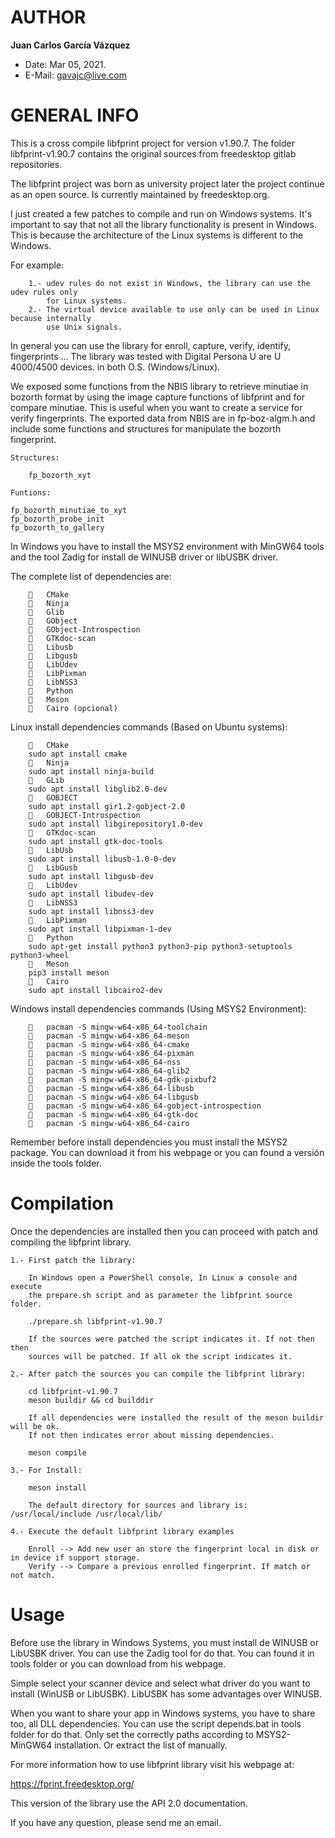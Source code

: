 # AUTHOR

**Juan Carlos García Vázquez**

+   Date: Mar 05, 2021.
+ E-Mail: gavajc@live.com

# GENERAL INFO

This is a cross compile libfprint project for version v1.90.7. The folder 
libfprint-v1.90.7 contains the original sources from freedesktop gitlab repositories.

The libfprint project was born as university project later the project continue as an
open source. Is currently maintained by freedesktop.org.

I just created a few patches to compile and run on Windows systems. It's important to 
say that not all the library functionality is present in Windows. This is because the 
architecture of the Linux systems is different to the Windows.

For example: 


        1.- udev rules do not exist in Windows, the library can use the udev rules only
            for Linux systems.
        2.- The virtual device available to use only can be used in Linux because internally
            use Unix signals.


In general you can use the library for enroll, capture, verify, identify, fingerprints ...
The library was tested with Digital Persona U are U 4000/4500 devices. in both O.S. (Windows/Linux).

We exposed some functions from the NBIS library to retrieve minutiae in bozorth format by using 
the image capture functions of libfprint and for compare minutiae. This is useful when you want to
create a service for verify fingerprints. The exported data from NBIS are in fp-boz-algm.h and
include some functions and structures for manipulate the bozorth fingerprint.

    Structures:
    
        fp_bozorth_xyt
    
    Funtions:
    
    fp_bozorth_minutiae_to_xyt
    fp_bozorth_probe_init
    fp_bozorth_to_gallery


In Windows you have to install the MSYS2 environment with MinGW64 tools and the tool Zadig for install
de WINUSB driver or libUSBK driver.

The complete list of dependencies are:


        	CMake
        	Ninja
        	Glib
        	GObject
        	GObject-Introspection
        	GTKdoc-scan
        	Libusb
        	Libgusb
        	LibUdev
        	LibPixman
        	LibNSS3
        	Python
        	Meson
        	Cairo (opcional)


Linux install dependencies commands (Based on Ubuntu systems):


        	CMake
        sudo apt install cmake
        	Ninja
        sudo apt install ninja-build
        	GLib
        sudo apt install libglib2.0-dev
        	GOBJECT
        sudo apt install gir1.2-gobject-2.0
        	GOBJECT-Introspection
        sudo apt install libgirepository1.0-dev
        	GTKdoc-scan
        sudo apt install gtk-doc-tools
        	LibUsb
        sudo apt install libusb-1.0-0-dev
        	LibGusb
        sudo apt install libgusb-dev
        	LibUdev
        sudo apt install libudev-dev
        	LibNSS3
        sudo apt install libnss3-dev
        	LibPixman
        sudo apt install libpixman-1-dev
        	Python
        sudo apt-get install python3 python3-pip python3-setuptools python3-wheel
        	Meson
        pip3 install meson
        	Cairo
        sudo apt install libcairo2-dev


Windows install dependencies commands (Using MSYS2 Environment):


        	pacman -S mingw-w64-x86_64-toolchain
        	pacman -S mingw-w64-x86_64-meson
        	pacman -S mingw-w64-x86_64-cmake
        	pacman -S mingw-w64-x86_64-pixman
        	pacman -S mingw-w64-x86_64-nss
        	pacman -S mingw-w64-x86_64-glib2
        	pacman -S mingw-w64-x86_64-gdk-pixbuf2
        	pacman -S mingw-w64-x86_64-libusb
        	pacman -S mingw-w64-x86_64-libgusb
        	pacman -S mingw-w64-x86_64-gobject-introspection
        	pacman -S mingw-w64-x86_64-gtk-doc
        	pacman -S mingw-w64-x86_64-cairo


Remember before install dependencies you must install the MSYS2 package. 
You can download it from his webpage or you can found a versión inside
the tools folder.
    
# Compilation

Once the dependencies are installed then you can proceed with patch and 
compiling the libfprint library.

    1.- First patch the library:
    
        In Windows open a PowerShell console, In Linux a console and execute 
        the prepare.sh script and as parameter the libfprint source folder.
        
        ./prepare.sh libfprint-v1.90.7
        
        If the sources were patched the script indicates it. If not then then
        sources will be patched. If all ok the script indicates it.
        
    2.- After patch the sources you can compile the libfprint library:
    
        cd libfprint-v1.90.7
        meson buildir && cd builddir
        
        If all dependencies were installed the result of the meson buildir will be ok.
        If not then indicates error about missing dependencies.
        
        meson compile
        
    3.- For Install:
        
        meson install
        
        The default directory for sources and library is: /usr/local/include /usr/local/lib/

    4.- Execute the default libfprint library examples
    
        Enroll --> Add new user an store the fingerprint local in disk or in device if support storage.
        Verify --> Compare a previous enrolled fingerprint. If match or not match.
        
# Usage


Before use the library in Windows Systems, you must install de WINUSB or LibUSBK driver.
You can use the Zadig tool for do that. You can found it in tools folder or you can 
download from his webpage.

Simple select your scanner device and select what driver do you want to install (WinUSB or LibUSBK).
LibUSBK has some advantages over WINUSB.

When you want to share your app in Windows systems, you have to share too, all DLL dependencies.
You can use the script depends.bat in tools folder for do that. Only set the correctly paths
according to MSYS2-MinGW64 installation. Or extract the list of manually.

For more information how to use libfprint library visit his webpage at:

https://fprint.freedesktop.org/

This version of the library use the API 2.0 documentation.

If you have any question, please send me an email. 
